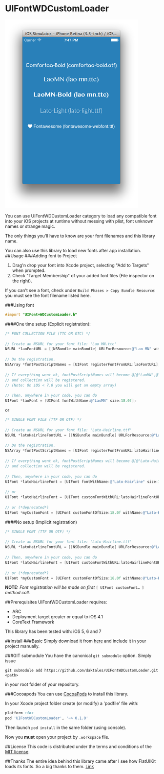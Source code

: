 UIFontWDCustomLoader
======
![screenshot](Media/Screenshot-iOS7.png)

You can use UIFontWDCustomLoader category to load any compatible font into your iOS projects at runtime without messing with plist, font unknown names or strange magic.

The only things you'll have to know are your font filenames and this library name.

You can also use this library to load new fonts after app installation. 
##Usage
###Adding font to Project
1. Drag'n drop your font into Xcode project, selecting "Add to Targets" when prompted.
2. Check "Target Membership" of your added font files (File inspector on the right).

If you can't see a font, check under `Build Phases > Copy Bundle Resource`: you must see the font filename listed here.

###Using font

```objective-c
#import "UIFont+WDCustomLoader.h"
```

####One time setup (Explicit registration):

```objective-c
/* FONT COLLECTION FILE (TTC OR OTC) */

// Create an NSURL for your font file: 'Lao MN.ttc'
NSURL *laoFontURL = [[NSBundle mainBundle] URLForResource:@"Lao MN" withExtension:@"ttc"]];

// Do the registration.
NSArray *fontPostScriptNames = [UIFont registerFontFromURL:laoFontURL];

// If everything went ok, fontPostScriptNames will become @[@"LaoMN",@"LaoMN-Bold"] 
// and collection will be registered.
// (Note: On iOS < 7.0 you will get an empty array)

// Then, anywhere in your code, you can do
UIFont *laoFont = [UIFont fontWithName:@"LaoMN" size:18.0f];
```

or    
    
```objective-c
/* SINGLE FONT FILE (TTF OR OTF) */

// Create an NSURL for your font file: 'Lato-Hairline.ttf'
NSURL *latoHairlineFontURL = [[NSBundle mainBundle] URLForResource:@"Lato-Hairline" withExtension:@"ttf"]];

// Do the registration.
NSArray *fontPostScriptNames = [UIFont registerFontFromURL:latoHairlineFontURL];

// If everything went ok, fontPostScriptNames will become @[@"Lato-Hairline"] 
// and collection will be registered.

// Then, anywhere in your code, you can do
UIFont *latoHairlineFont = [UIFont fontWithName:@"Lato-Hairline" size:18.0f];

// or
UIFont *latoHairlineFont = [UIFont customFontWithURL:latoHairlineFontURL size:18.0f];
    
// or (*deprecated*)
UIFont *myCustomFont = [UIFont customFontOfSize:18.0f withName:@"Lato-Hairline" withExtension:@"ttf"];
```

####No setup (Implicit registration)

```objective-c
/* SINGLE FONT (TTF OR OTF) */

// Create an NSURL for your font file: 'Lato-Hairline.ttf'
NSURL *latoHairlineFontURL = [[NSBundle mainBundle] URLForResource:@"Lato-Hairline" withExtension:@"ttf"]];

// Then, anywhere in your code, you can do
UIFont *latoHairlineFont = [UIFont customFontWithURL:latoHairlineFontURL size:18.0f];

// or (*deprecated*)
UIFont *myCustomFont = [UIFont customFontOfSize:18.0f withName:@"Lato-Hairline" withExtension:@"ttf"];
```

**NOTE:** *Font registration will be made on first* `[ UIFont customFont… ]` *method call.*

##Prerequisites
UIFontWDCustomLoader requires:

- ARC
- Deployment target greater or equal to iOS 4.1
- CoreText Framework

This library has been tested with: iOS 5, 6 and 7

##Install
###Basic
Simply download it from [here](https://github.com/daktales/UIFontWDCustomLoader/archive/master.zip) and include it in your project manually.

###GIT submodule
You have the canonical `git submodule` option. Simply issue

    git submodule add https://github.com/daktales/UIFontWDCustomLoader.git <path>

in your root folder of your repository.

###Cocoapods
You can use [CocoaPods](http://guides.cocoapods.org/using/getting-started.html) to install this library.

In your Xcode project folder create (or modify) a 'podfile' file with:

```ruby
platform :ios
pod 'UIFontWDCustomLoader', '~> 0.1.0'
```

Then launch `pod install` in the same folder (using console).

Now you **must** open your project by `.workspace` file.

##License
This code is distributed under the terms and conditions of the [MIT license](LICENSE). 

##Thanks
The entire idea behind this library came after I see how FlatUIKit loads its fonts. So a big thanks to them. [Link](https://github.com/Grouper/FlatUIKit)